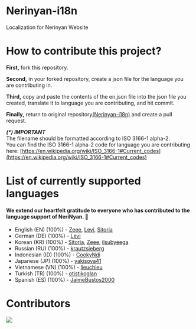 # Nerinyan-i18n
Localization for Nerinyan Website

# How to contribute this project?
**First,** fork this repository.   

**Second,** in your forked repository, create a json file for the language you are contributing in.   

**Third,** copy and paste the contents of the en.json file into the json file you created, translate it to language you are contributing, and hit commit.   

**Finally,** return to original repository[(Nerinyan-i18n)](https://github.com/Nerinyan/Nerinyan-i18n) and create a pull request.

_**(*) IMPORTANT**_  
The filename should be formatted according to ISO 3166-1 alpha-2.  
You can find the ISO 3166-1 alpha-2 code for language you are contributing here: [https://en.wikipedia.org/wiki/ISO_3166-1#Current_codes](https://en.wikipedia.org/wiki/ISO_3166-1#Current_codes)

# List of currently supported languages
#### We extend our heartfelt gratitude to everyone who has contributed to the language support of NeriNyan. 🙏
* English (EN) (100%) - [Zeee](https://github.com/zeee2), [Levi](https://github.com/Lekuruu), [Sitoria](https://github.com/Sitoria)
* German (DE) (100%) - [Levi](https://github.com/Lekuruu)
* Korean (KR) (100%) - [Sitoria](https://github.com/Sitoria), [Zeee](https://github.com/zeee2), [ilsubyeega](https://github.com/ilsubyeega)
* Russian (RU) (100%) - [krautzsieberg](https://github.com/krautzsieberg)
* Indonesian (ID) (100%) - [CookyNdi](https://github.com/CookyNdi)
* Japanese (JP) (100%) - [yakisova41](https://github.com/yakisova41)
* Vietnamese (VN) (100%) - [lieuchieu](https://github.com/lieucheiu)
* Turkish (TR) (100%) - [otistikoglan](https://github.com/otistikoglan)
* Spanish (ES) (100%) - [JaimeBustos2000](https://github.com/JaimeBustos2000)

# Contributors
<a href="https://github.com/Nerinyan/Nerinyan-i18n/graphs/contributors">
  <img src="https://contrib.rocks/image?repo=Nerinyan/Nerinyan-i18n"/>
</a>
